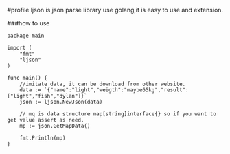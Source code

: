 #profile
ljson is json parse library use golang,it is easy to use and extension.

###how to use 
```
package main

import (
    "fmt"
    "ljson"
)

func main() {
    //imitate data, it can be download from other website.
    data := `{"name":"light","weigth":"maybe65kg","result":["light","fish","dylan"]}`
    json := ljson.NewJson(data)

    // mq is data structure map[string]interface{} so if you want to get value assert as need.
    mp := json.GetMapData()

    fmt.Println(mp)
}

```
